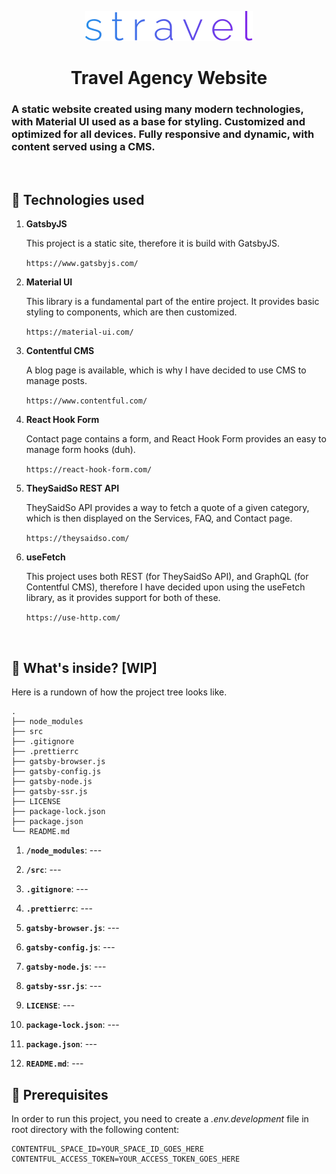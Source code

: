 <p align="center">
  <a href="https://www.github.com/se7t/stravel">
    <img alt="Stravel" src="./static/Logo.svg" />
  </a>
</p>
<h1 align="center">
  Travel Agency Website
</h1>

<h3>A static website created using many modern technologies, with Material UI used as a base for styling. Customized and optimized for all devices. Fully responsive and dynamic, with content served using a CMS.</h3>
<br/>

## 🔬 Technologies used

1.  **GatsbyJS**

    This project is a static site, therefore it is build with GatsbyJS.

    `https://www.gatsbyjs.com/`

1.  **Material UI**

    This library is a fundamental part of the entire project. It provides basic styling to components, which are then customized.

    `https://material-ui.com/`

1.  **Contentful CMS**

    A blog page is available, which is why I have decided to use CMS to manage posts.

    `https://www.contentful.com/`

1.  **React Hook Form**

    Contact page contains a form, and React Hook Form provides an easy to manage form hooks (duh).

    `https://react-hook-form.com/`

1.  **TheySaidSo REST API**

    TheySaidSo API provides a way to fetch a quote of a given category, which is then displayed on the Services, FAQ, and Contact page.

    `https://theysaidso.com/`

1.  **useFetch**

    This project uses both REST (for TheySaidSo API), and GraphQL (for Contentful CMS), therefore I have decided upon using the useFetch library, as it provides support for both of these.

    `https://use-http.com/`

<br/>

## 📖 What's inside? [WIP]

Here is a rundown of how the project tree looks like.

    .
    ├── node_modules
    ├── src
    ├── .gitignore
    ├── .prettierrc
    ├── gatsby-browser.js
    ├── gatsby-config.js
    ├── gatsby-node.js
    ├── gatsby-ssr.js
    ├── LICENSE
    ├── package-lock.json
    ├── package.json
    └── README.md

1.  **`/node_modules`**: ---

2.  **`/src`**: ---

3.  **`.gitignore`**: ---

4.  **`.prettierrc`**: ---

5.  **`gatsby-browser.js`**: ---

6.  **`gatsby-config.js`**: ---

7.  **`gatsby-node.js`**: ---

8.  **`gatsby-ssr.js`**: ---

9.  **`LICENSE`**: ---

10. **`package-lock.json`**: ---

11. **`package.json`**: ---

12. **`README.md`**: ---

## 🧰 Prerequisites

In order to run this project, you need to create a _.env.development_ file in root directory with the following content:

```
CONTENTFUL_SPACE_ID=YOUR_SPACE_ID_GOES_HERE
CONTENTFUL_ACCESS_TOKEN=YOUR_ACCESS_TOKEN_GOES_HERE
```
